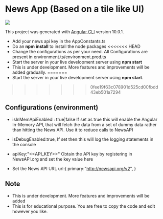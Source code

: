# News App (Based on a tile like UI)

![](tiles-news-app.gif)

This project was generated with [Angular CLI](https://github.com/angular/angular-cli) version 10.0.1.

* Add your news api key in the AppConstants.ts
* Do an **npm install** to install the node packages
<<<<<<< HEAD
* Change the configurations as per your need. All Configurations are present in environment.ts/environment.prod.ts
* Start the server in your live development server using **npm start**
* This is under development. More features and improvements will be added gradually.
=======
* Start the server in your live development server using **npm start**.
>>>>>>> 0fee19f63c078901d525cd00fbdd43eb501a7294


## Configurations (environment)

* isInMemApiEnabled : true|false
If set as true this will enable the Angular In-Memory API, that will fetch the data from a set of dummy data rather than hitting the News API.
Use it to reduce calls to NewsAPI

* isDebugEnabled:true,
If set then this will log the logging statements in the console

* apiKey:"<<API_KEY>>"
Obtain the API key by registering in NewsAPI.org and set the key value here

* Set the News API URL
  url:{
    primary:"http://newsapi.org/v2",
  }

## Note
* This is under development. More features and improvements will be added
* This is for educational purpose. You are free to copy the code and edit however you like.
